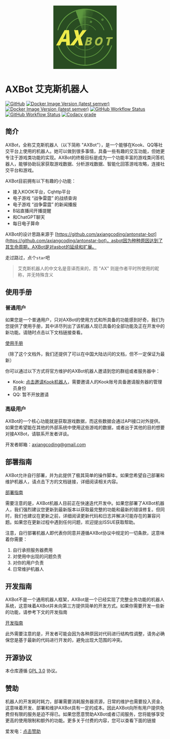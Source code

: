 <p align="center">
 <img src="docs/axbot_logo.png" height="200px" />   
</p>

# AXBot 艾克斯机器人

[![GitHub](https://img.shields.io/github/license/axiangcoding/AXBot)](LICENSE) [![Docker Image Version (latest semver)](https://img.shields.io/docker/v/axiangcoding/axbot-core?label=axbot-core&sort=semver)](https://hub.docker.com/r/axiangcoding/axbot-core) [![Docker Image Version (latest semver)](https://img.shields.io/docker/v/axiangcoding/axbot-core?label=axbot-crawler&sort=semver)](https://hub.docker.com/r/axiangcoding/axbot-crawler) [![GitHub Workflow Status](https://img.shields.io/github/actions/workflow/status/axiangcoding/AXBot/build_docker_image.yml?label=build_docker_image)](https://github.com/axiangcoding/AXBot/actions/workflows/build_docker_image.yml) [![GitHub Workflow Status](https://img.shields.io/github/actions/workflow/status/axiangcoding/AXBot/codeql.yml?label=codeql)](https://github.com/axiangcoding/AXBot/actions/workflows/codeql.yml) [![Codacy grade](https://img.shields.io/codacy/grade/501ee223d049451d9de502036fab1ce1)](https://app.codacy.com/gh/axiangcoding/AXBot/dashboard?utm_source=gh&utm_medium=referral&utm_content=&utm_campaign=Badge_grade)

## 简介

AXBot，全称艾克斯机器人（以下简称 "AXBot"），是一个能够在Kook、QQ等社交平台上使用的机器人。她可以做到很多事情，具备一些有趣的交互功能，但她更专注于游戏类功能的实现。AXBot的终极目标是成为一个功能丰富的游戏类问答机器人，能够协助玩家获取游戏数据、分析游戏数据、智能化回答游戏攻略，连接社交平台和游戏。

AXBot目前拥有以下有趣的小功能：

- 接入KOOK平台，Cqhttp平台
- 电子游戏 “战争雷霆” 的战绩查询
- 电子游戏 “战争雷霆” 的新闻播报
- B站直播间开播提醒
- 和ChatGPT聊天
- 每日电子算命

AXBot的设计思路来源于 [https://github.com/axiangcoding/antonstar-bot](https://github.com/axiangcoding/antonstar-bot)，asbot因为种种原因达到了其生命周期，AXBot是对asbot的延续和扩展。

走过路过，点个`star`吧

> 艾克斯机器人的中文名是音译而来的，而 "AX" 则是作者平时所使用的昵称，并无特殊含义

## 使用手册
### 普通用户

如果您是一个普通用户，只对AXBot的使用方式和所具备的功能感到好奇，我们为您提供了使用手册，其中详尽列出了该机器人现已具备的全部功能及正在开发中的新功能。请随时点击以下文档链接查看。

[使用手册](docs/user_guide.md)

（除了这个文档外，我们还提供了可以在中国大陆访问的文档，但不一定保证为最新）

你可以通过以下方式将官方维护的AXBot机器人邀请到您的群组或者服务器中：

- Kook: [点击邀请Kook机器人](https://www.kookapp.cn/app/oauth2/authorize?id=15253&permissions=923648&client_id=eXJ0-Ntgqw-q33Oe&redirect_uri=&scope=bot)，需要邀请人的Kook账号具备邀请服务器的管理员身份
- QQ: 暂不开放邀请

### 高级用户

AXBot的一个核心功能就是获取游戏数据，而这些数据会通过API接口对外提供。如果您希望能在其他的外部系统中使用这些游戏的数据，或者出于其他的目的想要对接AXBot，请联系开发者详谈。

开发者邮箱：axiangcoding@gmail.com

## 部署指南

AXBot允许自行部署，并为此提供了极其简单的操作脚本。如果您希望自己部署和维护机器人，请点击下方的文档链接，详细阅读相关内容。

[部署指南](docs/deploy_guide.md)

需要注意的是，AXBot机器人目前正在快速迭代开发中。如果您部署了AXBot机器人，我们强烈建议您更新到最新版本以获取最完整的功能和最新的错误修复。但同时，我们也建议在更新之前，详细阅读更新代码和日志并解决可能存在的兼容问题。如果您在更新过程中遇到任何问题，欢迎提出ISSUE获取帮助。

注意，自行部署机器人即代表你同意并遵循AXBot协议中规定的一切条款，这意味着你需要：

1. 自行承担服务器费用
2. 对使用中出现的问题负责
3. 对你的用户负责
4. 日常维护机器人

## 开发指南

AXBot不是一个通用机器人框架，AXBot是一个已经实现了完整业务功能的机器人系统，这意味着AXBot并未向第三方提供简单的开发方式。如果你需要开发一些新的功能，请参考下文的开发指南

[开发指南](docs/develop_guide.md)

此外需要注意的是，开发者可能会因为各种原因对代码进行结构性调整，请务必确保您是基于最新的代码进行开发的，避免出现大范围的冲突。

## 开源协议

本仓库遵循 [GPL 3.0](LICENSE) 协议。

## 赞助

机器人的开发耗时耗力，部署需要消耗服务器资源，日常的维护也需要投入资金，这意味着开发、部署和维护AXBot具有一定的成本。因此AXBot向所有用户提供免费但有限的服务是迫不得已。如果您愿意赞助AXBot或者订阅服务，您将能够享受更高的使用限制和额外的功能。更多关于付费的内容，您可以查看下面的链接

爱发电：[点击赞助](https://afdian.net/order/create?user_id=966767508b5811eca47c52540025c377&custom_price=10)

